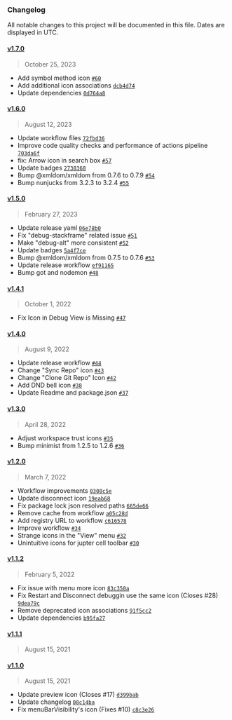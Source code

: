 ### Changelog

All notable changes to this project will be documented in this file. Dates are displayed in UTC.

#### [v1.7.0](https://github.com/material-extensions/vscode-material-product-icons/compare/v1.6.0...v1.7.0)

> October 25, 2023

- Add symbol method icon [`#60`](https://github.com/material-extensions/vscode-material-product-icons/pull/60)
- Add additional icon associations [`dcb4d74`](https://github.com/material-extensions/vscode-material-product-icons/commit/dcb4d74)
- Update dependencies [`0d764a8`](https://github.com/material-extensions/vscode-material-product-icons/commit/0d764a8)

#### [v1.6.0](https://github.com/material-extensions/vscode-material-product-icons/compare/v1.5.0...v1.6.0)

> August 12, 2023

- Update workflow files [`72fbd36`](https://github.com/material-extensions/vscode-material-product-icons/commit/72fbd36)
- Improve code quality checks and performance of actions pipeline [`703da6f`](https://github.com/material-extensions/vscode-material-product-icons/commit/703da6f)
- fix: Arrow icon in search box [`#57`](https://github.com/material-extensions/vscode-material-product-icons/pull/57)
- Update badges [`2738368`](https://github.com/material-extensions/vscode-material-product-icons/commit/2738368)
- Bump @xmldom/xmldom from 0.7.6 to 0.7.9 [`#54`](https://github.com/material-extensions/vscode-material-product-icons/pull/54)
- Bump nunjucks from 3.2.3 to 3.2.4 [`#55`](https://github.com/material-extensions/vscode-material-product-icons/pull/55)

#### [v1.5.0](https://github.com/material-extensions/vscode-material-product-icons/compare/v1.4.1...v1.5.0)

> February 27, 2023

- Update release yaml [`06e78b0`](https://github.com/material-extensions/vscode-material-product-icons/commit/06e78b0)
- Fix "debug-stackframe" related issue [`#51`](https://github.com/material-extensions/vscode-material-product-icons/pull/51)
- Make "debug-alt" more consistent [`#52`](https://github.com/material-extensions/vscode-material-product-icons/pull/52)
- Update badges [`5a4f7ce`](https://github.com/material-extensions/vscode-material-product-icons/commit/5a4f7ce)
- Bump @xmldom/xmldom from 0.7.5 to 0.7.6 [`#53`](https://github.com/material-extensions/vscode-material-product-icons/pull/53)
- Update release workflow [`ef91165`](https://github.com/material-extensions/vscode-material-product-icons/commit/ef91165)
- Bump got and nodemon [`#48`](https://github.com/material-extensions/vscode-material-product-icons/pull/48)

#### [v1.4.1](https://github.com/material-extensions/vscode-material-product-icons/compare/v1.4.0...v1.4.1)

> October 1, 2022

- Fix Icon in Debug View is Missing [`#47`](https://github.com/material-extensions/vscode-material-product-icons/pull/47)

#### [v1.4.0](https://github.com/material-extensions/vscode-material-product-icons/compare/v1.3.0...v1.4.0)

> August 9, 2022

- Update release workflow [`#44`](https://github.com/material-extensions/vscode-material-product-icons/pull/44)
- Change "Sync Repo" icon [`#43`](https://github.com/material-extensions/vscode-material-product-icons/pull/43)
- Change "Clone Git Repo" Icon [`#42`](https://github.com/material-extensions/vscode-material-product-icons/pull/42)
- Add DND bell icon [`#38`](https://github.com/material-extensions/vscode-material-product-icons/pull/38)
- Update Readme and package.json [`#37`](https://github.com/material-extensions/vscode-material-product-icons/pull/37)

#### [v1.3.0](https://github.com/material-extensions/vscode-material-product-icons/compare/v1.2.0...v1.3.0)

> April 28, 2022

- Adjust workspace trust icons [`#35`](https://github.com/material-extensions/vscode-material-product-icons/pull/35)
- Bump minimist from 1.2.5 to 1.2.6 [`#36`](https://github.com/material-extensions/vscode-material-product-icons/pull/36)

#### [v1.2.0](https://github.com/material-extensions/vscode-material-product-icons/compare/v1.1.2...v1.2.0)

> March 7, 2022

- Workflow improvements [`0308c5e`](https://github.com/material-extensions/vscode-material-product-icons/commit/0308c5e)
- Update disconnect icon [`19eab68`](https://github.com/material-extensions/vscode-material-product-icons/commit/19eab68)
- Fix package lock json resolved paths [`665de66`](https://github.com/material-extensions/vscode-material-product-icons/commit/665de66)
- Remove cache from workflow [`a05c28d`](https://github.com/material-extensions/vscode-material-product-icons/commit/a05c28d)
- Add registry URL to workflow [`c616578`](https://github.com/material-extensions/vscode-material-product-icons/commit/c616578)
- Improve workflow [`#34`](https://github.com/material-extensions/vscode-material-product-icons/pull/34)
- Strange icons in the "View" menu [`#32`](https://github.com/material-extensions/vscode-material-product-icons/pull/32)
- Unintuitive icons for jupter cell toolbar [`#30`](https://github.com/material-extensions/vscode-material-product-icons/pull/30)

#### [v1.1.2](https://github.com/material-extensions/vscode-material-product-icons/compare/v1.1.1...v1.1.2)

> February 5, 2022

- Fix issue with menu more icon [`83c350a`](https://github.com/material-extensions/vscode-material-product-icons/commit/83c350a)
- Fix Restart and Disconnect debuggin use the same icon (Closes #28) [`9dea79c`](https://github.com/material-extensions/vscode-material-product-icons/commit/9dea79c)
- Remove deprecated icon associations [`91f5cc2`](https://github.com/material-extensions/vscode-material-product-icons/commit/91f5cc2)
- Update dependencies [`b95fa27`](https://github.com/material-extensions/vscode-material-product-icons/commit/b95fa27)

#### [v1.1.1](https://github.com/material-extensions/vscode-material-product-icons/compare/v1.1.0...v1.1.1)

> August 15, 2021

#### [v1.1.0](https://github.com/material-extensions/vscode-material-product-icons/compare/v1.0.3...v1.1.0)

> August 15, 2021

- Update preview icon (Closes #17) [`d399bab`](https://github.com/material-extensions/vscode-material-product-icons/commit/d399bab)
- Update changelog [`08c14ba`](https://github.com/material-extensions/vscode-material-product-icons/commit/08c14ba)
- Fix menuBarVisibility's icon (Fixes #10) [`c8c3e26`](https://github.com/material-extensions/vscode-material-product-icons/commit/c8c3e26)
